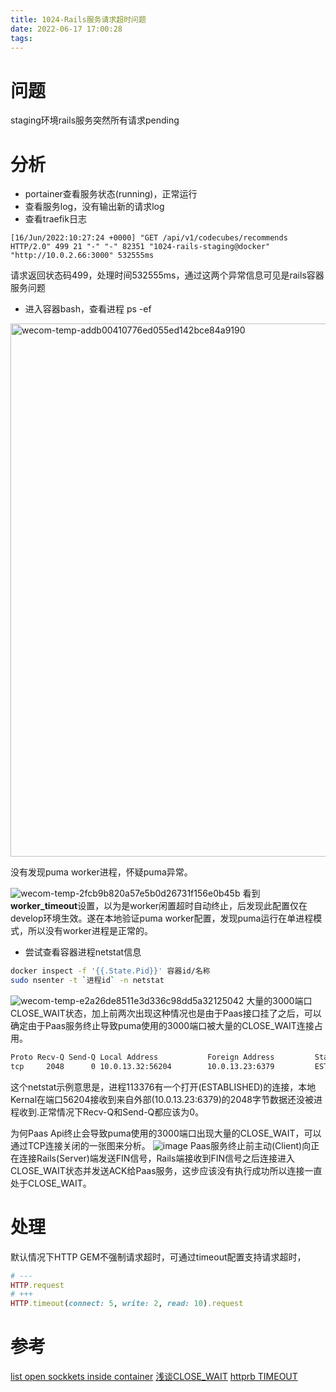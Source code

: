 ```yaml
---
title: 1024-Rails服务请求超时问题
date: 2022-06-17 17:00:28
tags:
---
```


# 问题
staging环境rails服务突然所有请求pending
# 分析
* portainer查看服务状态(running)，正常运行
* 查看服务log，没有输出新的请求log
* 查看traefik日志
```
[16/Jun/2022:10:27:24 +0000] "GET /api/v1/codecubes/recommends HTTP/2.0" 499 21 "-" "-" 82351 "1024-rails-staging@docker" "http://10.0.2.66:3000" 532555ms
```
请求返回状态码499，处理时间532555ms，通过这两个异常信息可见是rails容器服务问题
* 进入容器bash，查看进程 ps -ef
  
<img width="853" alt="wecom-temp-addb00410776ed055ed142bce84a9190" src="https://user-images.githubusercontent.com/5228544/174217643-dcf385d4-05bd-487d-88bc-43f98b76af28.png">
  
没有发现puma worker进程，怀疑puma异常。  
  
![wecom-temp-2fcb9b820a57e5b0d26731f156e0b45b](https://user-images.githubusercontent.com/5228544/174219030-2e7b72a2-1f22-428e-85d9-53d56280fa82.png)
看到**worker_timeout**设置，以为是worker闲置超时自动终止，后发现此配置仅在develop环境生效。遂在本地验证puma worker配置，发现puma运行在单进程模式，所以没有worker进程是正常的。
  
* 尝试查看容器进程netstat信息
```bash
docker inspect -f '{{.State.Pid}}' 容器id/名称
sudo nsenter -t `进程id` -n netstat
```
![wecom-temp-e2a26de8511e3d336c98dd5a32125042](https://user-images.githubusercontent.com/5228544/174219578-6f3e53cd-94a2-4f53-9af5-f5909891e277.png)
大量的3000端口CLOSE_WAIT状态，加上前两次出现这种情况也是由于Paas接口挂了之后，可以确定由于Paas服务终止导致puma使用的3000端口被大量的CLOSE_WAIT连接占用。  
```bash
Proto Recv-Q Send-Q Local Address           Foreign Address         State       PID/Program name
tcp     2048      0 10.0.13.32:56204        10.0.13.23:6379         ESTABLISHED 113376/puma 5.6.4
```
这个netstat示例意思是，进程113376有一个打开(ESTABLISHED)的连接，本地Kernal在端口56204接收到来自外部(10.0.13.23:6379)的2048字节数据还没被进程收到.正常情况下Recv-Q和Send-Q都应该为0。
  
为何Paas Api终止会导致puma使用的3000端口出现大量的CLOSE_WAIT，可以通过TCP连接关闭的一张图来分析。
![image](https://user-images.githubusercontent.com/5228544/174241352-1e6c4b88-8935-43f4-9617-4b604c458895.png)
Paas服务终止前主动(Client)向正在连接Rails(Server)端发送FIN信号，Rails端接收到FIN信号之后连接进入CLOSE_WAIT状态并发送ACK给Paas服务，这步应该没有执行成功所以连接一直处于CLOSE_WAIT。

# 处理
默认情况下HTTP GEM不强制请求超时，可通过timeout配置支持请求超时，
```ruby
# ---
HTTP.request 
# +++
HTTP.timeout(connect: 5, write: 2, read: 10).request
```
# 参考
[list open sockkets inside container](https://stackoverflow.com/questions/40350456/docker-any-way-to-list-open-sockets-inside-a-running-docker-container)
[浅谈CLOSE_WAIT](https://blog.huoding.com/2016/01/19/488)
[httprb TIMEOUT](https://github.com/httprb/http/wiki/Timeouts)